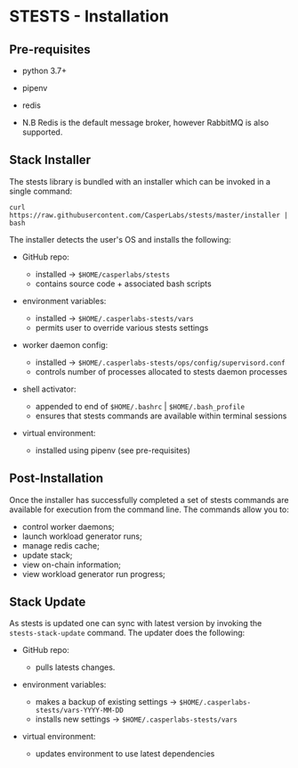 # STESTS - Installation

## Pre-requisites

- python 3.7+
- pipenv
- redis

- N.B Redis is the default message broker, however RabbitMQ is also supported. 

## Stack Installer

The stests library is bundled with an installer which can be invoked in a single command:

```
curl https://raw.githubusercontent.com/CasperLabs/stests/master/installer | bash
```

The installer detects the user's OS and installs the following:

- GitHub repo:
	- installed -> `$HOME/casperlabs/stests`
	- contains source code + associated bash scripts

- environment variables:
	- installed -> `$HOME/.casperlabs-stests/vars`
	- permits user to override various stests settings 

- worker daemon config:
	- installed -> `$HOME/.casperlabs-stests/ops/config/supervisord.conf`
	- controls number of processes allocated to stests daemon processes

- shell activator:
	- appended to end of `$HOME/.bashrc` | `$HOME/.bash_profile` 
	- ensures that stests commands are available within terminal sessions

- virtual environment:
	- installed using pipenv (see pre-requisites)

## Post-Installation

Once the installer has successfully completed a set of stests commands are available for execution from the command line.  The commands allow you to:

- control worker daemons;
- launch workload generator runs;
- manage redis cache;
- update stack;
- view on-chain information;
- view workload generator run progress;

## Stack Update

As stests is updated one can sync with latest version by invoking the `stests-stack-update` command.  The updater does the following:

- GitHub repo:
	- pulls latests changes.

- environment variables:
	- makes a backup of existing settings -> `$HOME/.casperlabs-stests/vars-YYYY-MM-DD` 
	- installs new settings -> `$HOME/.casperlabs-stests/vars` 

- virtual environment:
	- updates environment to use latest dependencies
